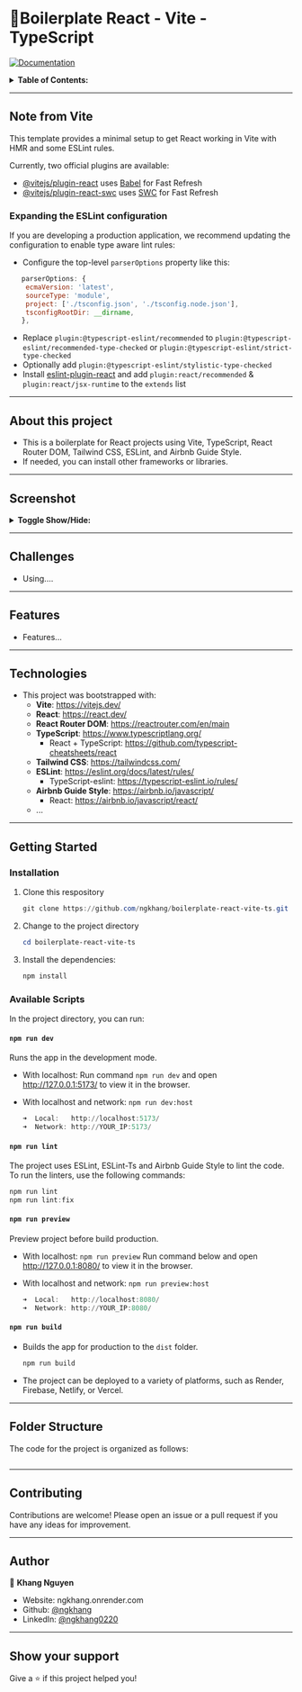 # 👋Boilerplate React - Vite - TypeScript

<p>
  <a href="emptylink docs" target="_blank">
    <img alt="Documentation" src="https://img.shields.io/badge/documentation-yes-brightgreen.svg" />
  </a>
</p>

<details>
<summary><strong>Table of Contents:</strong></summary>

- [👋Boilerplate React - Vite - TypeScript](#boilerplate-react---vite---typescript)
  - [Note from Vite](#note-from-vite)
    - [Expanding the ESLint configuration](#expanding-the-eslint-configuration)
  - [About this project](#about-this-project)
  - [Screenshot](#screenshot)
  - [Challenges](#challenges)
  - [Features](#features)
  - [Technologies](#technologies)
  - [Getting Started](#getting-started)
    - [Installation](#installation)
    - [Available Scripts](#available-scripts)
      - [`npm run dev`](#npm-run-dev)
      - [`npm run lint`](#npm-run-lint)
      - [`npm run preview`](#npm-run-preview)
      - [`npm run build`](#npm-run-build)
  - [Folder Structure](#folder-structure)
  - [Contributing](#contributing)
  - [Author](#author)
  - [Show your support](#show-your-support)

</details>

---

## Note from Vite

This template provides a minimal setup to get React working in Vite with HMR and some ESLint rules.

Currently, two official plugins are available:

- [@vitejs/plugin-react](https://github.com/vitejs/vite-plugin-react/blob/main/packages/plugin-react/README.md) uses [Babel](https://babeljs.io/) for Fast Refresh
- [@vitejs/plugin-react-swc](https://github.com/vitejs/vite-plugin-react-swc) uses [SWC](https://swc.rs/) for Fast Refresh

### Expanding the ESLint configuration

If you are developing a production application, we recommend updating the configuration to enable type aware lint rules:

- Configure the top-level `parserOptions` property like this:

```js
   parserOptions: {
    ecmaVersion: 'latest',
    sourceType: 'module',
    project: ['./tsconfig.json', './tsconfig.node.json'],
    tsconfigRootDir: __dirname,
   },
```

- Replace `plugin:@typescript-eslint/recommended` to `plugin:@typescript-eslint/recommended-type-checked` or `plugin:@typescript-eslint/strict-type-checked`
- Optionally add `plugin:@typescript-eslint/stylistic-type-checked`
- Install [eslint-plugin-react](https://github.com/jsx-eslint/eslint-plugin-react) and add `plugin:react/recommended` & `plugin:react/jsx-runtime` to the `extends` list

---

## About this project

- This is a boilerplate for React projects using Vite, TypeScript, React Router DOM, Tailwind CSS, ESLint, and Airbnb Guide Style.
- If needed, you can install other frameworks or libraries.

---

## Screenshot

<details>
<summary><strong>Toggle Show/Hide:</strong></summary>

</details>

---

## Challenges

- Using....

---

## Features

- Features...

---

## Technologies

- This project was bootstrapped with:
  - **Vite**: <https://vitejs.dev/>
  - **React**: <https://react.dev/>
  - **React Router DOM**: <https://reactrouter.com/en/main>
  - **TypeScript**: <https://www.typescriptlang.org/>
    - React + TypeScript: <https://github.com/typescript-cheatsheets/react>
  - **Tailwind CSS**: <https://tailwindcss.com/>
  - **ESLint**: <https://eslint.org/docs/latest/rules/>
    - TypeScript-eslint: <https://typescript-eslint.io/rules/>
  - **Airbnb Guide Style**: <https://airbnb.io/javascript/>
    - React: <https://airbnb.io/javascript/react/>
  - ...

---

## Getting Started

### Installation

1. Clone this respository

   ``` powershell
   git clone https://github.com/ngkhang/boilerplate-react-vite-ts.git
   ```

2. Change to the project directory

   ``` powershell
   cd boilerplate-react-vite-ts
   ```

3. Install the dependencies:

   ``` powershell
   npm install
   ```

### Available Scripts

In the project directory, you can run:

#### `npm run dev`

Runs the app in the development mode.

- With localhost: Run command `npm run dev` and open <http://127.0.0.1:5173/> to view it in the browser.
- With localhost and network: `npm run dev:host`

  ``` powershell
  ➜  Local:   http://localhost:5173/
  ➜  Network: http://YOUR_IP:5173/
  ```

#### `npm run lint`

The project uses ESLint, ESLint-Ts and Airbnb Guide Style to lint the code. To run the linters, use the following commands:

  ``` powershell
  npm run lint
  npm run lint:fix
  ```

#### `npm run preview`

Preview project before build production.

- With localhost: `npm run preview`
  Run command below and open <http://127.0.0.1:8080/> to view it in the browser.
- With localhost and network: `npm run preview:host`

  ``` powershell
  ➜  Local:   http://localhost:8080/
  ➜  Network: http://YOUR_IP:8080/
  ```

#### `npm run build`

- Builds the app for production to the `dist` folder.

   ``` powershell
   npm run build
   ```

- The project can be deployed to a variety of platforms, such as Render, Firebase, Netlify, or Vercel.

---

## Folder Structure

The code for the project is organized as follows:

``` markdown

```

---

## Contributing

Contributions are welcome! Please open an issue or a pull request if you have any ideas for improvement.

---

## Author

👤 **Khang Nguyen**

- Website: ngkhang.onrender.com
- Github: [@ngkhang](https://github.com/ngkhang)
- LinkedIn: [@ngkhang0220](https://linkedin.com/in/ngkhang0220)

---

## Show your support

Give a ⭐️ if this project helped you!
